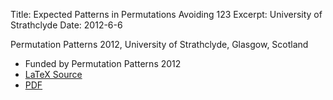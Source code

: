 Title: Expected Patterns in Permutations Avoiding 123
Excerpt: University of Strathclyde
Date: 2012-6-6


Permutation Patterns 2012, University of Strathclyde, Glasgow, Scotland

- Funded by Permutation Patterns 2012
- [LaTeX Source](/pdfs/pp12.tex)
- [PDF](/pdfs/pp12.pdf)


